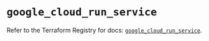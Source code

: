 # `google_cloud_run_service`

Refer to the Terraform Registry for docs: [`google_cloud_run_service`](https://registry.terraform.io/providers/hashicorp/google/6.50.0/docs/resources/cloud_run_service).
